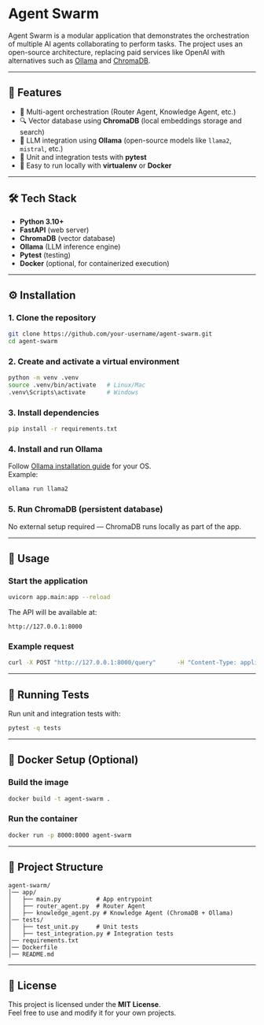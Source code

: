 # Agent Swarm

Agent Swarm is a modular application that demonstrates the orchestration of multiple AI agents collaborating to perform tasks. The project uses an open-source architecture, replacing paid services like OpenAI with alternatives such as [Ollama](https://ollama.ai/) and [ChromaDB](https://www.trychroma.com/).

---

## 📌 Features

- 🤖 Multi-agent orchestration (Router Agent, Knowledge Agent, etc.)
- 🔍 Vector database using **ChromaDB** (local embeddings storage and search)
- 🧠 LLM integration using **Ollama** (open-source models like `llama2`, `mistral`, etc.)
- 🧪 Unit and integration tests with **pytest**
- 🐳 Easy to run locally with **virtualenv** or **Docker**

---

## 🛠️ Tech Stack

- **Python 3.10+**
- **FastAPI** (web server)
- **ChromaDB** (vector database)
- **Ollama** (LLM inference engine)
- **Pytest** (testing)
- **Docker** (optional, for containerized execution)

---

## ⚙️ Installation

### 1. Clone the repository
```bash
git clone https://github.com/your-username/agent-swarm.git
cd agent-swarm
```

### 2. Create and activate a virtual environment
```bash
python -m venv .venv
source .venv/bin/activate   # Linux/Mac
.venv\Scripts\activate      # Windows
```

### 3. Install dependencies
```bash
pip install -r requirements.txt
```

### 4. Install and run Ollama
Follow [Ollama installation guide](https://ollama.ai/download) for your OS.  
Example:
```bash
ollama run llama2
```

### 5. Run ChromaDB (persistent database)
No external setup required — ChromaDB runs locally as part of the app.

---

## 🚀 Usage

### Start the application
```bash
uvicorn app.main:app --reload
```

The API will be available at:
```
http://127.0.0.1:8000
```

### Example request
```bash
curl -X POST "http://127.0.0.1:8000/query"      -H "Content-Type: application/json"      -d '{"question": "What is Agent Swarm?"}'
```

---

## 🧪 Running Tests

Run unit and integration tests with:
```bash
pytest -q tests
```

---

## 🐳 Docker Setup (Optional)

### Build the image
```bash
docker build -t agent-swarm .
```

### Run the container
```bash
docker run -p 8000:8000 agent-swarm
```

---

## 📂 Project Structure

```
agent-swarm/
│── app/
│   ├── main.py          # App entrypoint
│   ├── router_agent.py  # Router Agent
│   ├── knowledge_agent.py # Knowledge Agent (ChromaDB + Ollama)
│── tests/
│   ├── test_unit.py     # Unit tests
│   ├── test_integration.py # Integration tests
│── requirements.txt
│── Dockerfile
│── README.md
```

---

## 📄 License

This project is licensed under the **MIT License**.  
Feel free to use and modify it for your own projects.
